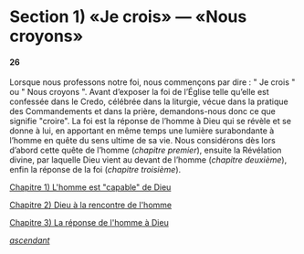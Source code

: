 # Section 1) «Je crois» — «Nous croyons»

#### 26

Lorsque nous professons notre foi, nous commençons par dire : " Je crois " ou " Nous croyons ". Avant d’exposer la foi de l’Église telle qu’elle est confessée dans le Credo, célébrée dans la liturgie, vécue dans la pratique des Commandements et dans la prière, demandons-nous donc ce que signifie "croire". La foi est la réponse de l’homme à Dieu qui se révèle et se donne à lui, en apportant en même temps une lumière surabondante à l’homme en quête du sens ultime de sa vie. Nous considérons dès lors d’abord cette quête de l’homme (_chapitre premier_), ensuite la Révélation divine, par laquelle Dieu vient au devant de l’homme (_chapitre deuxième_), enfin la réponse de la foi (_chapitre troisième_).



[Chapitre 1) L'homme est "capable" de Dieu](chapitre-1-lhomme-est-capable-de-dieu.md)

[Chapitre 2) Dieu à la rencontre de l'homme](chapitre-2-dieu-a-la-rencontre-de-lhomme/)

[Chapitre 3) La réponse de l'homme à Dieu](chapitre-3-la-reponse-de-lhomme-a-dieu/)



[_ascendant_](../)
